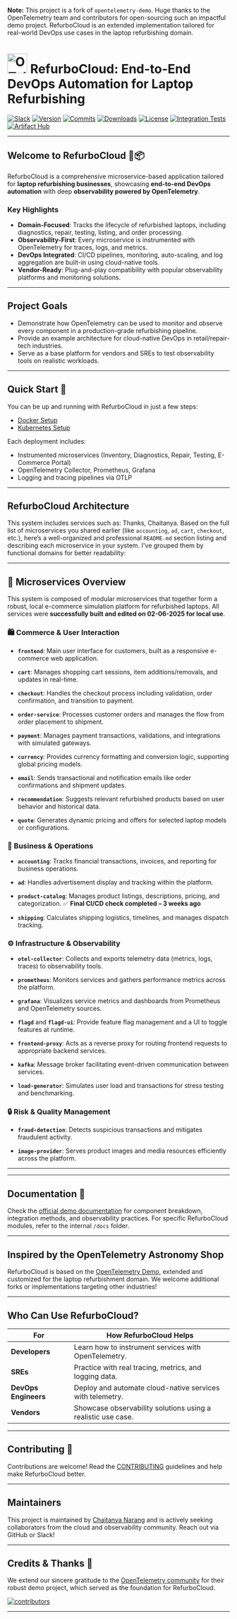 **Note:** This project is a fork of `opentelemetry-demo`. Huge thanks to the OpenTelemetry team and contributors for open-sourcing such an impactful demo project. RefurboCloud is an extended implementation tailored for real-world DevOps use cases in the laptop refurbishing domain.

<!-- markdownlint-disable-next-line -->
# <img src="https://opentelemetry.io/img/logos/opentelemetry-logo-nav.png" alt="OTel logo" width="45"> RefurboCloud: End-to-End DevOps Automation for Laptop Refurbishing

[![Slack](https://img.shields.io/badge/slack-@cncf/otel/demo-brightgreen.svg?logo=slack)](https://cloud-native.slack.com/archives/C03B4CWV4DA)
[![Version](https://img.shields.io/github/v/release/open-telemetry/opentelemetry-demo?color=blueviolet)](https://github.com/open-telemetry/opentelemetry-demo/releases)
[![Commits](https://img.shields.io/github/commits-since/open-telemetry/opentelemetry-demo/latest?color=ff69b4&include_prereleases)](https://github.com/open-telemetry/opentelemetry-demo/graphs/commit-activity)
[![Downloads](https://img.shields.io/docker/pulls/otel/demo)](https://hub.docker.com/r/otel/demo)
[![License](https://img.shields.io/badge/License-Apache_2.0-blue.svg?color=red)](https://github.com/open-telemetry/opentelemetry-demo/blob/main/LICENSE)
[![Integration Tests](https://github.com/open-telemetry/opentelemetry-demo/actions/workflows/run-integration-tests.yml/badge.svg)](https://github.com/open-telemetry/opentelemetry-demo/actions/workflows/run-integration-tests.yml)
[![Artifact Hub](https://img.shields.io/endpoint?url=https://artifacthub.io/badge/repository/opentelemetry-demo)](https://artifacthub.io/packages/helm/opentelemetry-helm/opentelemetry-demo)

---

## Welcome to RefurboCloud 🔧📦

RefurboCloud is a comprehensive microservice-based application tailored for **laptop refurbishing businesses**, showcasing **end-to-end DevOps automation** with deep **observability powered by OpenTelemetry**.

### Key Highlights

- **Domain-Focused**: Tracks the lifecycle of refurbished laptops, including diagnostics, repair, testing, listing, and order processing.
- **Observability-First**: Every microservice is instrumented with OpenTelemetry for traces, logs, and metrics.
- **DevOps Integrated**: CI/CD pipelines, monitoring, auto-scaling, and log aggregation are built-in using cloud-native tools.
- **Vendor-Ready**: Plug-and-play compatibility with popular observability platforms and monitoring solutions.

---

## Project Goals

- Demonstrate how OpenTelemetry can be used to monitor and observe every component in a production-grade refurbishing pipeline.
- Provide an example architecture for cloud-native DevOps in retail/repair-tech industries.
- Serve as a base platform for vendors and SREs to test observability tools on realistic workloads.

---

## Quick Start 🚀

You can be up and running with RefurboCloud in just a few steps:

- [Docker Setup](https://opentelemetry.io/docs/demo/docker_deployment/)
- [Kubernetes Setup](https://opentelemetry.io/docs/demo/kubernetes_deployment/)

Each deployment includes:

- Instrumented microservices (Inventory, Diagnostics, Repair, Testing, E-Commerce Portal)
- OpenTelemetry Collector, Prometheus, Grafana
- Logging and tracing pipelines via OTLP

---

## RefurboCloud Architecture

This system includes services such as:
Thanks, Chaitanya. Based on the full list of microservices you shared earlier (like `accounting`, `ad`, `cart`, `checkout`, etc.), here’s a well-organized and professional `README.md` section listing and describing each microservice in your system. I've grouped them by functional domains for better readability:

---

## 🧩 Microservices Overview

This system is composed of modular microservices that together form a robust, local e-commerce simulation platform for refurbished laptops.
All services were **successfully built and edited on 02-06-2025 for local use**.

### 🛍️ Commerce & User Interaction

* **`frontend`**:
  Main user interface for customers, built as a responsive e-commerce web application.

* **`cart`**:
  Manages shopping cart sessions, item additions/removals, and updates in real-time.

* **`checkout`**:
  Handles the checkout process including validation, order confirmation, and transition to payment.

* **`order-service`**:
  Processes customer orders and manages the flow from order placement to shipment.

* **`payment`**:
  Manages payment transactions, validations, and integrations with simulated gateways.

* **`currency`**:
  Provides currency formatting and conversion logic, supporting global pricing models.

* **`email`**:
  Sends transactional and notification emails like order confirmations and shipment updates.

* **`recommendation`**:
  Suggests relevant refurbished products based on user behavior and historical data.

* **`quote`**:
  Generates dynamic pricing and offers for selected laptop models or configurations.

### 🧾 Business & Operations

* **`accounting`**:
  Tracks financial transactions, invoices, and reporting for business operations.

* **`ad`**:
  Handles advertisement display and tracking within the platform.

* **`product-catalog`**:
  Manages product listings, descriptions, pricing, and categorization.
  ✅ **Final CI/CD check completed – 3 weeks ago**

* **`shipping`**:
  Calculates shipping logistics, timelines, and manages dispatch tracking.

### ⚙️ Infrastructure & Observability

* **`otel-collector`**:
  Collects and exports telemetry data (metrics, logs, traces) to observability tools.

* **`prometheus`**:
  Monitors services and gathers performance metrics across the platform.

* **`grafana`**:
  Visualizes service metrics and dashboards from Prometheus and OpenTelemetry sources.

* **`flagd`** and **`flagd-ui`**:
  Provide feature flag management and a UI to toggle features at runtime.

* **`frontend-proxy`**:
  Acts as a reverse proxy for routing frontend requests to appropriate backend services.

* **`kafka`**:
  Message broker facilitating event-driven communication between services.

* **`load-generator`**:
  Simulates user load and transactions for stress testing and benchmarking.

### 🔒 Risk & Quality Management

* **`fraud-detection`**:
  Detects suspicious transactions and mitigates fraudulent activity.

* **`image-provider`**:
  Serves product images and media resources efficiently across the platform.

---



---

## Documentation 📖

Check the [official demo documentation][docs] for component breakdown, integration methods, and observability practices. For specific RefurboCloud modules, refer to the internal `/docs` folder.

---

## Inspired by the OpenTelemetry Astronomy Shop

RefurboCloud is based on the [OpenTelemetry Demo](https://github.com/open-telemetry/opentelemetry-demo), extended and customized for the laptop refurbishment domain. We welcome additional forks or implementations targeting other industries!

---

## Who Can Use RefurboCloud?

| For | How RefurboCloud Helps |
|-----|-------------------------|
| **Developers** | Learn how to instrument services with OpenTelemetry. |
| **SREs** | Practice with real tracing, metrics, and logging data. |
| **DevOps Engineers** | Deploy and automate cloud-native services with telemetry. |
| **Vendors** | Showcase observability solutions using a realistic use case. |

---

## Contributing 🤝

Contributions are welcome! Read the [CONTRIBUTING](CONTRIBUTING.md) guidelines and help make RefurboCloud better.

---

## Maintainers

This project is maintained by [Chaitanya Narang](https://github.com/ChaitanyaNarang28) and is actively seeking collaborators from the cloud and observability community. Reach out via GitHub or Slack!

---

## Credits & Thanks 🎉

We extend our sincere gratitude to the [OpenTelemetry community](https://opentelemetry.io) for their robust demo project, which served as the foundation for RefurboCloud.

[![contributors](https://contributors-img.web.app/image?repo=open-telemetry/opentelemetry-demo)](https://github.com/open-telemetry/opentelemetry-demo/graphs/contributors)

---

[docs]: https://opentelemetry.io/docs/demo/
